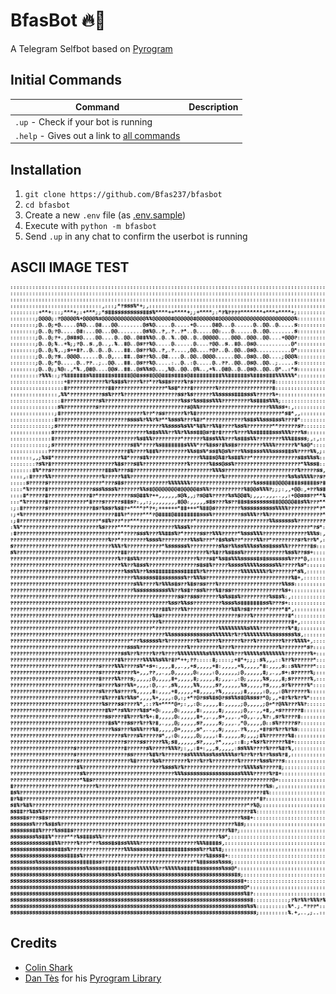 # BfasBot 🔥🤖

A Telegram Selfbot based on [Pyrogram](https://github.com/pyrogram/pyrogram)

## Initial Commands

| Command | Description |
|---|---|
| `.up` - Check if your bot is running
| `.help` - Gives out a link to [all commands](HELP.md)

## Installation

1. `git clone https://github.com/Bfas237/bfasbot`
2. `cd bfasbot`
3. Create a new `.env` file (as [.env.sample](.env.sample))
4. Execute with `python -m bfasbot`
5. Send `.up` in any chat to confirm the userbot is running


## ASCII IMAGE TEST

![Main](pics/img.png)



## Credits

* [Colin Shark](https://git.colinshark.de/PyroBot/PyroBot)
* [Dan Tès](https://github.com/delivrance) for his [Pyrogram Library](https://github.com/pyrogram/pyrogram)
